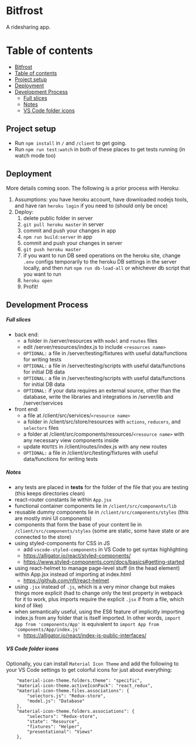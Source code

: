 Bitfrost
=================

A ridesharing app.

Table of contents
=================

<!--ts-->
   * [Bitfrost](#bitfrost)
   * [Table of contents](#table-of-contents)
   * [Project setup](#Project-setup)
   * [Deployment](#Deployment)
   * [Development Process](#Development-Process)
      * [Full slices](#Full-slices)
      * [Notes](#Notes)
      * [VS Code folder icons](#VS-Code-folder-icons)
<!--te-->

## Project setup

* Run `npm install` in `/` and `/client` to get going.
* Run `npm run test:watch` in both of these places to get tests running (in watch mode too)

## Deployment

More details coming soon. The following is a prior process with Heroku:

1. Assumptions: you have heroku account, have downloaded nodejs tools, and have ran `heroku login` if you need to (should only be once)
2. Deploy:
    1. delete public folder in server
    2. `git pull heroku master` in server
    3. commit and push your changes in app
    4. `npm run build:server` in app
    5. commit and push your changes in server
    6. `git push heroku master`
    7. if you want to run DB seed operations on the heroku site, change `.env` configs temporarily to the heroku DB settings in the server locally, and then run `npm run db-load-all` or whichever db script that you want to run
    8. `heroku open`
    9. Profit!

## Development Process

##### Full slices

* back end:
  * a folder in /server/resources with `model` and `routes` files
  * edit /server/resources/index.js to include `<resources name>`
  * `OPTIONAL:` a file in /server/testing/fixtures with useful data/functions for writing tests
  * `OPTIONAL:` a file in /server/testing/scripts with useful data/functions for initial DB data
  * `OPTIONAL:` a file in /server/testing/scripts with useful data/functions for initial DB data
  * `OPTIONAL:` if your data requires an external source, other than the database, write the libraries and integrations in /server/lib and /server/services
* front end:
  * a file at /client/src/services/`<resource name>`
  * a folder in /client/src/store/resources with `actions`, `reducers`, and `selectors` files
  * a folder at /client/src/components/resources/`<resource name>` with any necessary view components inside
  * update `ROUTES` in /client/routes/index.js with any new routes
  * `OPTIONAL:` a file in /client/src/testing/fixtures with useful data/functions for writing tests

##### Notes

* any tests are placed in __tests__ for the folder of the file that you are testing (this keeps directories clean)
* react-router constants lie within `App.jsx`
* functional container components lie in `/client/src/components/lib`
* reusable dummy components lie in `/client/src/components/styles` (this are mostly mini UI components)
* components that form the base of your content lie in `/client/src/components/styles` (some are static, some have state or are connected to the store)
* using styled-components for CSS in JS
  * add `vscode-styled-components` in VS Code to get syntax highlighting
  * https://alligator.io/react/styled-components/
  * https://www.styled-components.com/docs/basics#getting-started
* using react-helmet to manage page-level stuff (in the head element) within App.jsx instead of importing at index.html
  * https://github.com/nfl/react-helmet
* using `.jsx` instead of `.js`, which is a very minor change but makes things more explicit (had to change only the test property in webpack for it to work, plus imports require the explicit `.jsx` if from a file, which kind of like)
* when semantically useful, using the ES6 feature of implicitly importing index.js from any folder that is itself imported. In other words, `import App from 'components/App'` is equivalent to `import App from 'components/App/index.js'`
  * https://alligator.io/react/index-js-public-interfaces/

##### VS Code folder icons

Optionally, you can install `Material Icon Theme` and add the following to your VS Code settings to get colorful icons for just about everything:

```
    "material-icon-theme.folders.theme": "specific",
    "material-icon-theme.activeIconPack": "react_redux",
    "material-icon-theme.files.associations": {
        "selectors.js": "Redux-store",
        "model.js": "Database"
    },
    "material-icon-theme.folders.associations": {
        "selectors": "Redux-store",
        "state": "Resource",
        "fixtures": "Helper",
        "presentational": "Views"
    },
```
